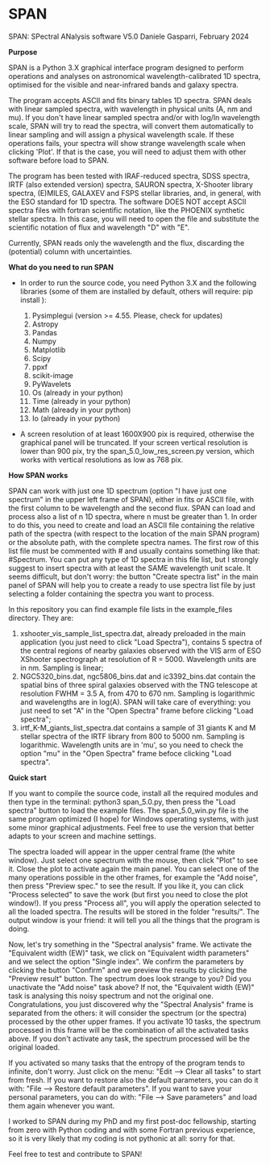 # SPAN
SPAN: SPectral ANalysis software V5.0
Daniele Gasparri, February 2024



****Purpose****

SPAN is a Python 3.X graphical interface program designed to perform operations and analyses on astronomical wavelength-calibrated 1D spectra, optimised for the visible and near-infrared bands and galaxy spectra. 

The program accepts ASCII and fits binary tables 1D spectra.
SPAN deals with linear sampled spectra, with wavelength in physical units (A, nm and mu). If you don't have linear sampled spectra and/or with log/ln wavelength scale, SPAN will try to read the spectra, will convert them automatically to linear sampling and will assign a physical wavelength scale. If these operations fails, your spectra will show strange wavelength scale when clicking 'Plot'. If that is the case, you will need to adjust them with other software before load to SPAN.

The program has been tested with IRAF-reduced spectra, SDSS spectra, IRTF (also extended version) spectra, SAURON spectra, X-Shooter library spectra, (E)MILES, GALAXEV and FSPS stellar libraries, and, in general, with the ESO standard for 1D spectra.
The software DOES NOT accept ASCII spectra files with fortran scientific notation, like the PHOENIX synthetic stellar spectra. In this case, you will need to open the file and substitute the scientific notation of flux and wavelength "D" with "E".

Currently, SPAN reads only the wavelength and the flux, discarding the (potential) column with uncertainties.



****What do you need to run SPAN****

- In order to run the source code, you need Python 3.X and the following libraries (some of them are installed by default, others will require: pip install <library>):
    1) Pysimplegui (version >= 4.55. Please, check for updates)
    2) Astropy
    3) Pandas
    4) Numpy
    6) Matplotlib
    7) Scipy
    8) ppxf
    9) scikit-image
    10) PyWavelets
    11) Os (already in your python)
    12) Time (already in your python)
    13) Math (already in your python)
    14) Io (already in your python)

 - A screen resolution of at least 1600X900 pix is required, otherwise the graphical panel will be truncated. If your screen vertical resolution is lower than 900 pix, try the span_5.0_low_res_screen.py version, which works with vertical resolutions as low as 768 pix.
 

    
****How SPAN works****

SPAN can work with just one 1D spectrum (option "I have just one spectrum" in the upper left frame of SPAN), either in fits or ASCII file, with the first column to be wavelength and the second flux.
SPAN can load and process also a list of n 1D spectra, where n must be greater than 1. In order to do this, you need to create and load an ASCII file containing the relative path of the spectra (with respect to the location of the main SPAN program) or the absolute path, with the complete spectra names. The first row of this list file must be commented with # and usually contains something like that: #Spectrum. You can put any type of 1D spectra in this file list, but I strongly suggest to insert spectra with at least the SAME wavelength unit scale.
It seems difficult, but don't worry: the button "Create spectra list" in the main panel of SPAN will help you to create a ready to use spectra list file by just selecting a folder containing the spectra you want to process.

In this repository you can find example file lists in the example_files directory. They are:
1) xshooter_vis_sample_list_spectra.dat, already preloaded in the main application (you just need to click "Load Spectra"), contains 5 spectra of the central regions of nearby galaxies observed with the VIS arm of ESO XShooter spectrograph at resolution of R = 5000. Wavelength units are in nm. Sampling is linear;
2) NGC5320_bins.dat, ngc5806_bins.dat and ic3392_bins.dat contain the spatial bins of three spiral galaxies observed with the TNG telescope at resolution FWHM = 3.5 A, from 470 to 670 nm. Sampling is logarithmic and wavelengths are in log(A). SPAN will take care of everything: you just need to set "A" in the "Open Spectra" frame before clicking "Load spectra";
3) irtf_K-M_giants_list_spectra.dat contains a sample of 31 giants K and M stellar spectra of the IRTF library from 800 to 5000 nm. Sampling is logarithmic. Wavelength units are in 'mu', so you need to check the option "mu" in the "Open Spectra" frame befoce clicking "Load spectra".



****Quick start****

If you want to compile the source code, install all the required modules and then type in the terminal: python3 span_5.0.py, then press the "Load spectra" button to load the example files. 
The span_5.0_win.py file is the same program optimized (I hope) for Windows operating systems, with just some minor graphical adjustments. Feel free to use the version that better adapts to your screen and machine settings.

The spectra loaded will appear in the upper central frame (the white window). 
Just select one spectrum with the mouse, then click "Plot" to see it. Close the plot to activate again the main panel. 
You can select one of the many operations possible in the other frames, for example the "Add noise", then press "Preview spec." to see the result. If you like it, you can click "Process selected" to save the work (but first you need to close the plot window!). If you press "Process all", you will apply the operation selected to all the loaded spectra. The results will be stored in the folder "results/". The output window is your friend: it will tell you all the things that the program is doing.

Now, let's try something in the "Spectral analysis" frame. We activate the "Equivalent width (EW)" task, we click on "Equivalent width parameters" and we select the option "Single index". We confirm the parameters by clicking the button "Confirm" and we preview the results by clicking the "Preview result" button. 
The spectrum does look strange to you? Did you unactivate the "Add noise" task above? If not, the "Equivalent width (EW)" task is analysing this noisy spectrum and not the original one. Congratulations, you just discovered why the "Spectral Analysis" frame is separated from the others: it will consider the spectrum (or the spectra) processed by the other upper frames. If you activate 10 tasks, the spectrum processed in this frame will be the combination of all the activated tasks above. If you don't activate any task, the spectrum processed will be the original loaded. 

If you activated so many tasks that the entropy of the program tends to infinite, don't worry. Just click on the menu: "Edit --> Clear all tasks" to start from fresh. If you want to restore also the default parameters, you can do it with: "File --> Restore default parameters". If you want to save your personal parameters, you can do with: "File --> Save parameters" and load them again whenever you want.

I worked to SPAN during my PhD and my first post-doc fellowship, starting from zero with Python coding and with some Fortran previous experience, so it is very likely that my coding is not pythonic at all: sorry for that. 

Feel free to test and contribute to SPAN!
